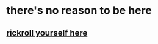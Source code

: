 # there's no reason to be here
## [rickroll yourself here](https://www.youtube.com/watch?v=dQw4w9WgXcQ)
